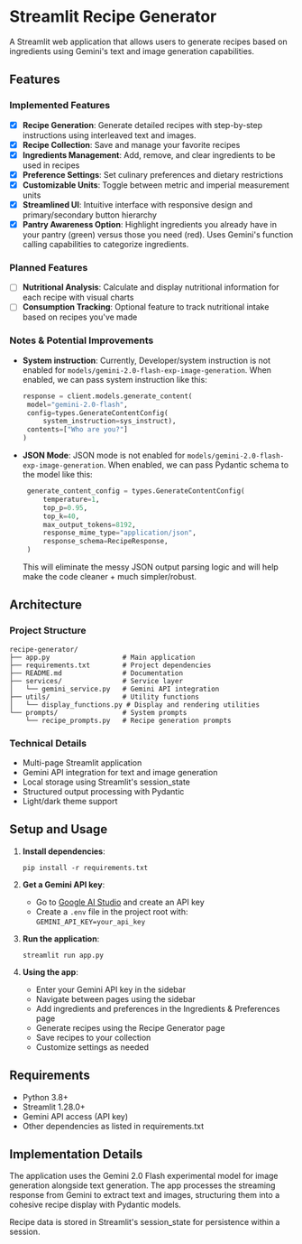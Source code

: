 # Streamlit Recipe Generator

A Streamlit web application that allows users to generate recipes based on ingredients using Gemini's text and image generation capabilities.

## Features

### Implemented Features


- [x] **Recipe Generation**: Generate detailed recipes with step-by-step instructions using interleaved text and images.
- [x] **Recipe Collection**: Save and manage your favorite recipes
- [x] **Ingredients Management**: Add, remove, and clear ingredients to be used in recipes
- [x] **Preference Settings**: Set culinary preferences and dietary restrictions
- [x] **Customizable Units**: Toggle between metric and imperial measurement units
- [x] **Streamlined UI**: Intuitive interface with responsive design and primary/secondary button hierarchy
- [x] **Pantry Awareness Option**: Highlight ingredients you already have in your pantry (green) versus those you need (red). Uses Gemini's function calling capabilities to categorize ingredients.

### Planned Features


- [ ] **Nutritional Analysis**: Calculate and display nutritional information for each recipe with visual charts
- [ ] **Consumption Tracking**: Optional feature to track nutritional intake based on recipes you've made

### Notes & Potential Improvements

- **System instruction**: Currently, Developer/system instruction is not enabled for `models/gemini-2.0-flash-exp-image-generation`. When enabled, we can pass system instruction like this:

   ```python
   response = client.models.generate_content(
    model="gemini-2.0-flash",
    config=types.GenerateContentConfig(
        system_instruction=sys_instruct),
    contents=["Who are you?"]
   )
   ```

- **JSON Mode**: JSON mode is not enabled for `models/gemini-2.0-flash-exp-image-generation`. When enabled, we can pass Pydantic schema to the model like this:

   ```python
    generate_content_config = types.GenerateContentConfig(
        temperature=1,
        top_p=0.95,
        top_k=40,
        max_output_tokens=8192,
        response_mime_type="application/json",
        response_schema=RecipeResponse,
    )
   ```

   This will eliminate the messy JSON output parsing logic and will help make the code cleaner + much simpler/robust.


## Architecture

### Project Structure

```
recipe-generator/
├── app.py                  # Main application
├── requirements.txt        # Project dependencies
├── README.md               # Documentation
├── services/               # Service layer
│   └── gemini_service.py   # Gemini API integration
├── utils/                  # Utility functions
│   └── display_functions.py # Display and rendering utilities
└── prompts/                # System prompts
    └── recipe_prompts.py   # Recipe generation prompts
```

### Technical Details

- Multi-page Streamlit application
- Gemini API integration for text and image generation
- Local storage using Streamlit's session_state
- Structured output processing with Pydantic
- Light/dark theme support

## Setup and Usage

1. **Install dependencies**:
   ```
   pip install -r requirements.txt
   ```

2. **Get a Gemini API key**:
   - Go to [Google AI Studio](https://ai.google.dev/) and create an API key
   - Create a `.env` file in the project root with: `GEMINI_API_KEY=your_api_key`

3. **Run the application**:
   ```
   streamlit run app.py
   ```

4. **Using the app**:
   - Enter your Gemini API key in the sidebar
   - Navigate between pages using the sidebar
   - Add ingredients and preferences in the Ingredients & Preferences page
   - Generate recipes using the Recipe Generator page
   - Save recipes to your collection
   - Customize settings as needed

## Requirements

- Python 3.8+
- Streamlit 1.28.0+
- Gemini API access (API key)
- Other dependencies as listed in requirements.txt

## Implementation Details

The application uses the Gemini 2.0 Flash experimental model for image generation alongside text generation. The app processes the streaming response from Gemini to extract text and images, structuring them into a cohesive recipe display with Pydantic models.

Recipe data is stored in Streamlit's session_state for persistence within a session. 
